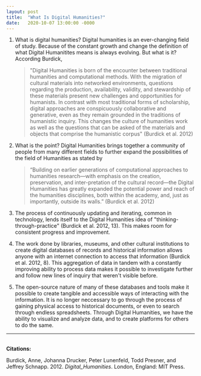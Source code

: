 ```yaml
---
layout: post
title:  "What Is Digital Humanities?"
date:   2020-10-07 13:00:00 -0000
---
```

1. What is digital humanities? Digital humanities is an ever-changing field of study. Because of the constant growth and change the definition of what Digital Humanitites means is always evolving. But what is it? According Burdick,

   > "Digital Humanities is born of the encounter between traditional humanities and computational methods. With the migration of cultural materials into networked environments, questions regarding the production, availability, validity, and stewardship of these materials present new challenges and opportunities for humanists. In contrast with most traditional forms of scholarship, digital approaches are conspicuously collaborative and generative, even as they remain grounded in the traditions of humanistic inquiry. This changes the culture of humanities work as well as the questions that can be asked of the materials and objects that comprise the humanistic corpus" (Burdick et al. 2012)

2. What is the point? Digital Humanities brings together a community of people from many different fields to further expand the possibilities of the field of Humanities as stated by

   > “Building on earlier generations of computational approaches to humanities research—with emphasis on the creation, preservation, and inter-pretation of the cultural record—the Digital Humanities has greatly expanded the potential power and reach of the humanities disciplines, both within the academy, and, just as importantly, outside its walls.” (Burdick et al. 2012)

3.  The process of continuously updating and iterating, common in technology, lends itself to the Digital Humanities idea of "thinking-through-practice" (Burdick et al. 2012, 13). This makes room for consistent progress and improvement.

4. The work done by libraries, museums, and other cultural institutions to create digital databases of records and historical information allows anyone with an internet connection to access that information (Burdick et al. 2012, 8). This aggregation of data in tandem with a constantly improving ability to process data makes it possible to investigate further and follow new lines of inquiry that weren't visible before.

5. The open-source nature of many of these databases and tools make it possible to create tangible and accessible ways of interacting with the information. It is no longer neccessary to go through the process of gaining physical access to historical documents, or even to search through endless spreadsheets. Through Digital Humanities, we have the ability to visualize and analyze data, and to create platforms for others to do the same.<br>

---

<br>**Citations:**

Burdick, Anne, Johanna Drucker, Peter Lunenfeld, Todd Presner, and Jeffrey Schnapp. 2012. *Digital_Humanities*. London, England: MIT Press.
